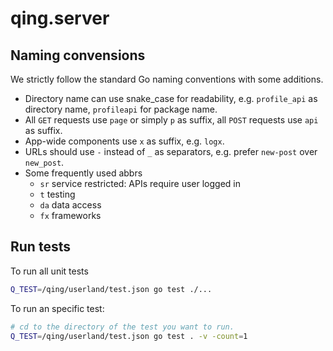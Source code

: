 # qing.server

## Naming convensions

We strictly follow the standard Go naming conventions with some additions.

- Directory name can use snake_case for readability, e.g. `profile_api` as directory name, `profileapi` for package name.
- All `GET` requests use `page` or simply `p` as suffix, all `POST` requests use `api` as suffix.
- App-wide components use `x` as suffix, e.g. `logx`.
- URLs should use `-` instead of `_` as separators, e.g. prefer `new-post` over `new_post`.
- Some frequently used abbrs
  - `sr` service restricted: APIs require user logged in
  - `t` testing
  - `da` data access
  - `fx` frameworks

## Run tests

To run all unit tests

```sh
Q_TEST=/qing/userland/test.json go test ./...
```

To run an specific test:

```sh
# cd to the directory of the test you want to run.
Q_TEST=/qing/userland/test.json go test . -v -count=1
```
